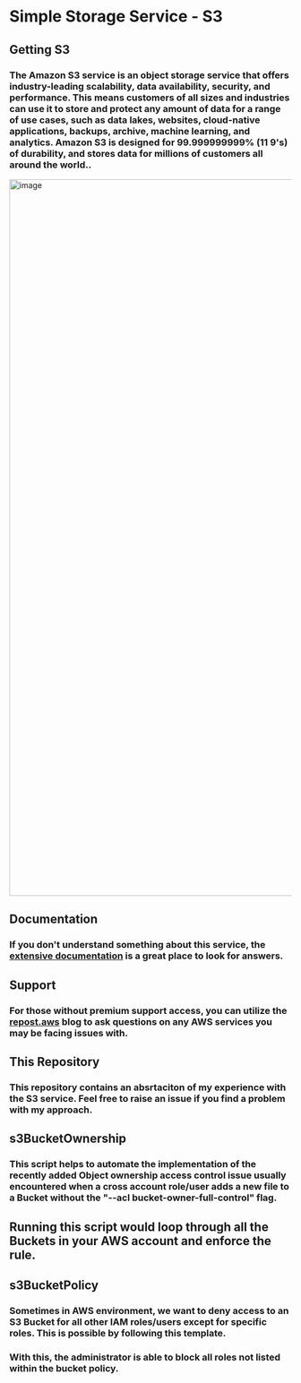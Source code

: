 # **Simple Storage Service - S3**

## **Getting S3**

### The Amazon S3 service is an object storage service that offers industry-leading scalability, data availability, security, and performance. This means customers of all sizes and industries can use it to store and protect any amount of data for a range of use cases, such as data lakes, websites, cloud-native applications, backups, archive, machine learning, and analytics. Amazon S3 is designed for 99.999999999% (11 9's) of durability, and stores data for millions of customers all around the world.. 



<img width="1280" alt="image" src="https://user-images.githubusercontent.com/18147793/155443602-8ee4afe8-57dd-4886-ae3d-6650ec20d5f1.png">



## **Documentation**

### If you don't understand something about this service, the [extensive documentation](https://aws.amazon.com/pm/serv-s3/?trk=ps_a134p000004f2aOAAQ&trkCampaign=acq_paid_search_brand&sc_channel=PS&sc_campaign=acquisition_US&sc_publisher=Google&sc_category=Storage&sc_country=US&sc_geo=NAMER&sc_outcome=acq&sc_detail=amazon%20s3&sc_content=S3_e&sc_matchtype=e&sc_segment=488982706722&sc_medium=ACQ-P%7CPS-GO%7CBrand%7CDesktop%7CSU%7CStorage%7CS3%7CUS%7CEN%7CText&s_kwcid=AL!4422!3!488982706722!e!!g!!amazon%20s3&ef_id=Cj0KCQiA09eQBhCxARIsAAYRiylWBrvOL9yHOCKlJxZy1FnefalIWR3AeCrqnIvdnqj8N6afDvG_zx4aAg55EALw_wcB:G:s&s_kwcid=AL!4422!3!488982706722!e!!g!!amazon%20s3) is a great place to look for answers.

## **Support**
### For those without premium support access, you can utilize the [repost.aws](repost.aws) blog to ask questions on any AWS services you may be facing issues with.

## **This Repository**
### This repository contains an absrtaciton of my experience with the S3 service. Feel free to raise an issue if you find a problem with my approach.

## **s3BucketOwnership**
### This script helps to automate the implementation of the recently added Object ownership access control issue usually encountered when a cross account role/user adds a new file to a Bucket without the "--acl bucket-owner-full-control" flag.

## Running this script would loop through all the Buckets in your AWS account and enforce the rule.


## **s3BucketPolicy**
### Sometimes in AWS environment, we want to deny access to an S3 Bucket for all other IAM roles/users except for specific roles. This is possible by following this template.

### With this, the administrator is able to block all roles not listed within the bucket policy.